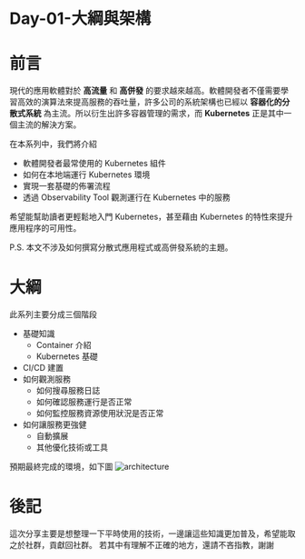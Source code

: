 
# Day-01-大綱與架構

# 前言
現代的應用軟體對於 **高流量** 和 **高併發** 的要求越來越高。軟體開發者不僅需要學習高效的演算法來提高服務的吞吐量，許多公司的系統架構也已經以 **容器化的分散式系統** 為主流。所以衍生出許多容器管理的需求，而 **Kubernetes** 正是其中一個主流的解決方案。

在本系列中，我們將介紹
- 軟體開發者最常使用的 Kubernetes 組件
- 如何在本地端運行 Kubernetes 環境
- 實現一套基礎的佈署流程
- 透過 Observability Tool 觀測運行在 Kubernetes 中的服務
  
希望能幫助讀者更輕鬆地入門 Kubernetes，甚至藉由 Kubernetes 的特性來提升應用程序的可用性。

P.S. 本文不涉及如何撰寫分散式應用程式或高併發系統的主題。

# 大綱
此系列主要分成三個階段
- 基礎知識
  - Container 介紹
  - Kubernetes 基礎
- CI/CD 建置
- 如何觀測服務
  - 如何搜尋服務日誌
  - 如何確認服務運行是否正常
  - 如何監控服務資源使用狀況是否正常
- 如何讓服務更強健
  - 自動擴展
  - 其他優化技術或工具

預期最終完成的環境，如下圖
![architecture](https://cdn.jsdelivr.net/gh/YihongGao/picx-images-hosting@master/20230913/架構圖.5holmyq61hg0.webp)

# 後記
這次分享主要是想整理一下平時使用的技術，一邊讓這些知識更加普及，希望能取之於社群，貢獻回社群。
若其中有理解不正確的地方，還請不吝指教，謝謝
